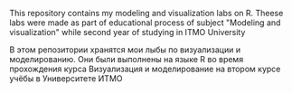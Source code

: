 This repository contains my modeling and visualization labs on R. Theese labs were made as part of educational process of subject "Modeling and visualization" while second year of studying in ITMO University

В этом репозитории хранятся мои лыбы по визуализации и моделированию. Они были выполнены на языке R во время прохождения курса Визуализация и моделирование на втором курсе учёбы в Университете ИТМО
